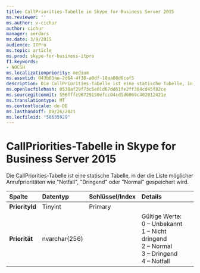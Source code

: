 ```yaml
---
title: CallPriorities-Tabelle in Skype for Business Server 2015
ms.reviewer: ''
ms.author: v-cichur
author: cichur
manager: serdars
ms.date: 3/9/2015
audience: ITPro
ms.topic: article
ms.prod: skype-for-business-itpro
f1.keywords:
- NOCSH
ms.localizationpriority: medium
ms.assetid: 043b63ae-2d64-4f38-a0df-18aa08d6caf5
description: Die CallPriorities-Tabelle ist eine statische Tabelle, in der die Liste möglicher Anrufprioritäten wie "Notfall", "Dringend" oder "Normal" gespeichert wird.
ms.openlocfilehash: 0538af29f73c5e01d67dd61fe2ff304cd45f82ce
ms.sourcegitcommit: 556fffc96729150efcc04cd5d6069c402012421e
ms.translationtype: MT
ms.contentlocale: de-DE
ms.lasthandoff: 08/26/2021
ms.locfileid: "58635929"
---
```

# <a name="callpriorities-table-in-skype-for-business-server-2015"></a>CallPriorities-Tabelle in Skype for Business Server 2015
 
Die CallPriorities-Tabelle ist eine statische Tabelle, in der die Liste möglicher Anrufprioritäten wie "Notfall", "Dringend" oder "Normal" gespeichert wird.
  
|**Spalte**|**Datentyp**|**Schlüssel/Index**|**Details**|
|:-----|:-----|:-----|:-----|
|**PriorityId** <br/> |Tinyint  <br/> |Primary  <br/> ||
|**Priorität** <br/> |nvarchar(256)  <br/> || Gültige Werte: <br/>  0 – Unbekannt <br/>  1 – Nicht dringend <br/>  2 – Normal <br/>  3 – Dringend <br/>  4 – Notfall <br/> |
   

